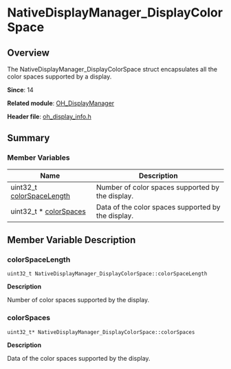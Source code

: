 # NativeDisplayManager_DisplayColorSpace


## Overview

The NativeDisplayManager_DisplayColorSpace struct encapsulates all the color spaces supported by a display.

**Since**: 14

**Related module**: [OH_DisplayManager](_o_h___display_manager.md)

**Header file**: [oh_display_info.h](oh__display__info_8h.md)

## Summary


### Member Variables

| Name| Description| 
| -------- | -------- |
| uint32_t [colorSpaceLength](#colorspacelength) | Number of color spaces supported by the display.| 
| uint32_t \* [colorSpaces](#colorspaces) | Data of the color spaces supported by the display.| 


## Member Variable Description


### colorSpaceLength

```
uint32_t NativeDisplayManager_DisplayColorSpace::colorSpaceLength
```

**Description**

Number of color spaces supported by the display.


### colorSpaces

```
uint32_t* NativeDisplayManager_DisplayColorSpace::colorSpaces
```

**Description**

Data of the color spaces supported by the display.
